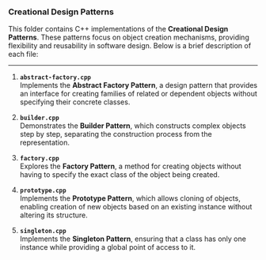 ### Creational Design Patterns

This folder contains C++ implementations of the **Creational Design Patterns**. These patterns focus on object creation mechanisms, providing flexibility and reusability in software design. Below is a brief description of each file:

---

1. **`abstract-factory.cpp`**  
   Implements the **Abstract Factory Pattern**, a design pattern that provides an interface for creating families of related or dependent objects without specifying their concrete classes.

2. **`builder.cpp`**  
   Demonstrates the **Builder Pattern**, which constructs complex objects step by step, separating the construction process from the representation.

3. **`factory.cpp`**  
   Explores the **Factory Pattern**, a method for creating objects without having to specify the exact class of the object being created.

4. **`prototype.cpp`**  
   Implements the **Prototype Pattern**, which allows cloning of objects, enabling creation of new objects based on an existing instance without altering its structure.

5. **`singleton.cpp`**  
   Implements the **Singleton Pattern**, ensuring that a class has only one instance while providing a global point of access to it.
